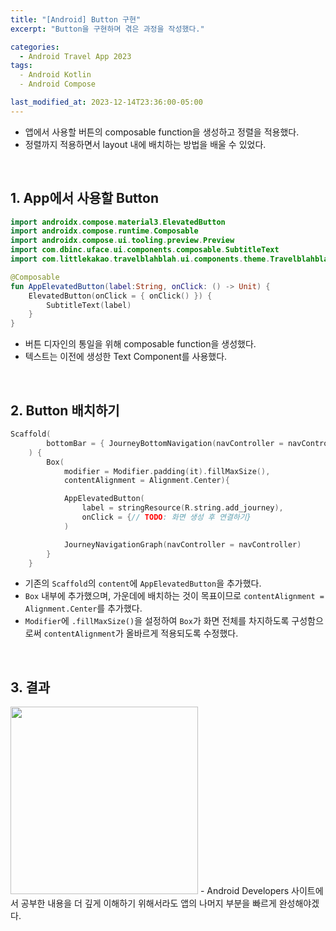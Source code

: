 ```yaml
---
title: "[Android] Button 구현"
excerpt: "Button을 구현하며 겪은 과정을 작성했다."

categories:
  - Android Travel App 2023
tags:
  - Android Kotlin
  - Android Compose

last_modified_at: 2023-12-14T23:36:00-05:00
---
```

- 앱에서 사용할 버튼의 composable function을 생성하고 정렬을 적용했다.
- 정렬까지 적용하면서 layout 내에 배치하는 방법을 배울 수 있었다.

<br>

## 1. App에서 사용할 Button
```kotlin
import androidx.compose.material3.ElevatedButton
import androidx.compose.runtime.Composable
import androidx.compose.ui.tooling.preview.Preview
import com.dbinc.uface.ui.components.composable.SubtitleText
import com.littlekakao.travelblahblah.ui.components.theme.TravelblahblahTheme

@Composable
fun AppElevatedButton(label:String, onClick: () -> Unit) {
    ElevatedButton(onClick = { onClick() }) {
        SubtitleText(label)
    }
}
```
- 버튼 디자인의 통일을 위해 composable function을 생성했다.
- 텍스트는 이전에 생성한 Text Component를 사용했다.

<br>

## 2. Button 배치하기
```kotlin
Scaffold(
        bottomBar = { JourneyBottomNavigation(navController = navController)}
    ) {
        Box(
            modifier = Modifier.padding(it).fillMaxSize(),
            contentAlignment = Alignment.Center){

            AppElevatedButton(
                label = stringResource(R.string.add_journey),
                onClick = {// TODO: 화면 생성 후 연결하기}
            )

            JourneyNavigationGraph(navController = navController)
        }
    }
```
- 기존의 `Scaffold`의 `content`에 `AppElevatedButton`을 추가했다.
- `Box` 내부에 추가했으며, 가운데에 배치하는 것이 목표이므로 `contentAlignment = Alignment.Center`를 추가했다.
- `Modifier`에 `.fillMaxSize()`을 설정하여 `Box`가 화면 전체를 차지하도록 구성함으로써 `contentAlignment`가 올바르게 적용되도록 수정했다.

<br>

## 3. 결과
<img src="https://i.ibb.co/MDq28Ck/button-result.png" style="width: 300px" />
- Android Developers 사이트에서 공부한 내용을 더 깊게 이해하기 위해서라도 앱의 나머지 부분을 빠르게 완성해야겠다.